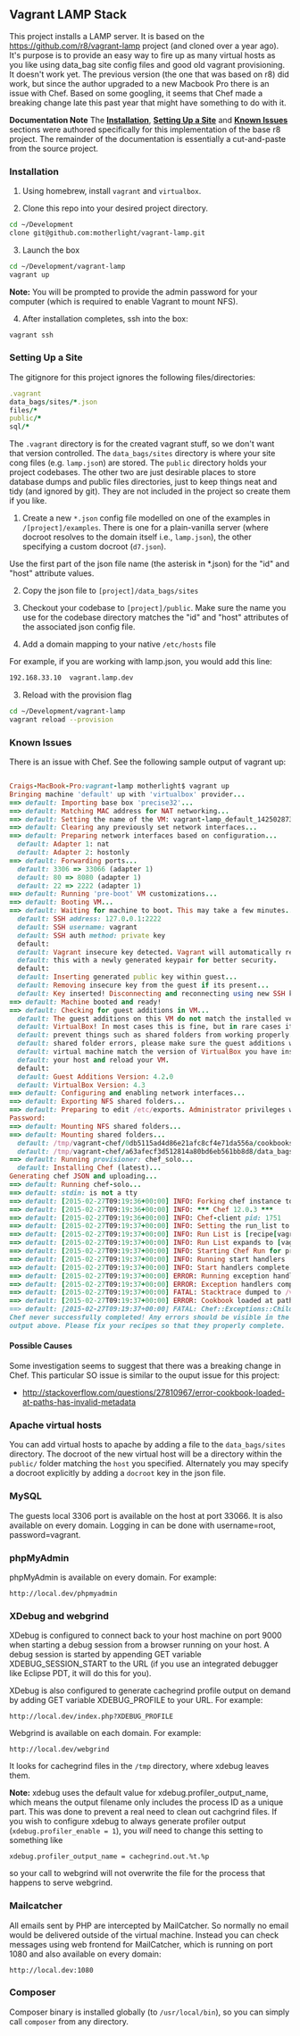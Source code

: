 ## Vagrant LAMP Stack

This project installs a LAMP server.  It is based on the https://github.com/r8/vagrant-lamp project (and cloned over a year ago). It's purpose is to provide an easy way to fire up as many virtual hosts as you like using data_bag site config files and good old vagrant provisioning.  It doesn't work yet.  The previous version (the one that was based on r8) did work, but since the author upgraded to a new Macbook Pro there is an issue with Chef.  Based on some googling, it seems that Chef made a breaking change late this past year that might have something to do with it.

**Documentation Note** The **[Installation](#installation)**, **[Setting Up a Site](#setting-up-a-site)** and **[Known Issues](#known-issues)** sections were authored specifically for this implementation of the base r8 project.  The remainder of the documentation is essentially a cut-and-paste from the source project.

### Installation 

1. Using homebrew, install `vagrant` and `virtualbox`.

2. Clone this repo into your desired project directory.

  ```sh
cd ~/Development
clone git@github.com:motherlight/vagrant-lamp.git
```

3. Launch the box

  ```sh
cd ~/Development/vagrant-lamp
vagrant up
```
  **Note:** You will be prompted to provide the admin password for your computer (which is required to enable Vagrant to mount NFS).

4. After installation completes, ssh into the box:

  ```bash
vagrant ssh
```

### Setting Up a Site

The gitignore for this project ignores the following files/directories:

  ```rb
.vagrant
data_bags/sites/*.json
files/*
public/*
sql/*
```
The `.vagrant` directory is for the created vagrant stuff, so we don't want that version controlled. The `data_bags/sites` directory is where your site cong files (e.g. `lamp.jso`n) are stored. The `public` directory holds your project codebases. The other two are just desirable places to store database dumps and public files directories, just to keep things neat and tidy (and ignored by git). They are not included in the project so create them if you like.

1. Create a new `*.json` config file modelled on one of the examples in `/[project]/examples`. There is one for a plain-vanilla server (where docroot resolves to the domain itself i.e., `lamp.json`), the other specifying a custom docroot (`d7.json`). 

  Use the first part of the json file name (the asterisk in *.json) for the "id" and "host" attribute values.

2. Copy the json file to `[project]/data_bags/sites`

3. Checkout your codebase to `[project]/public`. Make sure the name you use for the codebase directory matches the "id" and "host" attributes of the associated json config file.
 
4. Add a domain mapping to your native `/etc/hosts` file

  For example, if you are working with lamp.json, you would add this line:

  ```bash
192.168.33.10  vagrant.lamp.dev
```
3. Reload with the provision flag

  ```bash
cd ~/Development/vagrant-lamp
vagrant reload --provision
```

### Known Issues

There is an issue with Chef.  See the following sample output of vagrant up:

  ```ruby

Craigs-MacBook-Pro:vagrant-lamp motherlight$ vagrant up
Bringing machine 'default' up with 'virtualbox' provider...
==> default: Importing base box 'precise32'...
==> default: Matching MAC address for NAT networking...
==> default: Setting the name of the VM: vagrant-lamp_default_1425028738922_50445
==> default: Clearing any previously set network interfaces...
==> default: Preparing network interfaces based on configuration...
    default: Adapter 1: nat
    default: Adapter 2: hostonly
==> default: Forwarding ports...
    default: 3306 => 33066 (adapter 1)
    default: 80 => 8080 (adapter 1)
    default: 22 => 2222 (adapter 1)
==> default: Running 'pre-boot' VM customizations...
==> default: Booting VM...
==> default: Waiting for machine to boot. This may take a few minutes...
    default: SSH address: 127.0.0.1:2222
    default: SSH username: vagrant
    default: SSH auth method: private key
    default:
    default: Vagrant insecure key detected. Vagrant will automatically replace
    default: this with a newly generated keypair for better security.
    default:
    default: Inserting generated public key within guest...
    default: Removing insecure key from the guest if its present...
    default: Key inserted! Disconnecting and reconnecting using new SSH key...
==> default: Machine booted and ready!
==> default: Checking for guest additions in VM...
    default: The guest additions on this VM do not match the installed version of
    default: VirtualBox! In most cases this is fine, but in rare cases it can
    default: prevent things such as shared folders from working properly. If you see
    default: shared folder errors, please make sure the guest additions within the
    default: virtual machine match the version of VirtualBox you have installed on
    default: your host and reload your VM.
    default:
    default: Guest Additions Version: 4.2.0
    default: VirtualBox Version: 4.3
==> default: Configuring and enabling network interfaces...
==> default: Exporting NFS shared folders...
==> default: Preparing to edit /etc/exports. Administrator privileges will be required...
Password:
==> default: Mounting NFS shared folders...
==> default: Mounting shared folders...
    default: /tmp/vagrant-chef/0db5115ad4d86e21afc8cf4e71da556a/cookbooks => /Users/motherlight/Development/vagrant-lamp/cookbooks
    default: /tmp/vagrant-chef/a63afecf3d512814a80bd6eb561bb8d8/data_bags => /Users/motherlight/Development/vagrant-lamp/data_bags
==> default: Running provisioner: chef_solo...
    default: Installing Chef (latest)...
Generating chef JSON and uploading...
==> default: Running chef-solo...
==> default: stdin: is not a tty
==> default: [2015-02-27T09:19:36+00:00] INFO: Forking chef instance to converge...
==> default: [2015-02-27T09:19:36+00:00] INFO: *** Chef 12.0.3 ***
==> default: [2015-02-27T09:19:36+00:00] INFO: Chef-client pid: 1751
==> default: [2015-02-27T09:19:37+00:00] INFO: Setting the run_list to ["recipe[vagrant_main]", "recipe[vagrant_main::wordpress]", "recipe[vagrant_main::drupal]", "recipe[vagrant_main::nodejs]"] from CLI options
==> default: [2015-02-27T09:19:37+00:00] INFO: Run List is [recipe[vagrant_main], recipe[vagrant_main::wordpress], recipe[vagrant_main::drupal], recipe[vagrant_main::nodejs]]
==> default: [2015-02-27T09:19:37+00:00] INFO: Run List expands to [vagrant_main, vagrant_main::wordpress, vagrant_main::drupal, vagrant_main::nodejs]
==> default: [2015-02-27T09:19:37+00:00] INFO: Starting Chef Run for precise32
==> default: [2015-02-27T09:19:37+00:00] INFO: Running start handlers
==> default: [2015-02-27T09:19:37+00:00] INFO: Start handlers complete.
==> default: [2015-02-27T09:19:37+00:00] ERROR: Running exception handlers
==> default: [2015-02-27T09:19:37+00:00] ERROR: Exception handlers complete
==> default: [2015-02-27T09:19:37+00:00] FATAL: Stacktrace dumped to /var/chef/cache/chef-stacktrace.out
==> default: [2015-02-27T09:19:37+00:00] ERROR: Cookbook loaded at path(s) [/tmp/vagrant-chef/0db5115ad4d86e21afc8cf4e71da556a/cookbooks/drush] has invalid metadata: The `name' attribute is required in cookbook metadata
==> default: [2015-02-27T09:19:37+00:00] FATAL: Chef::Exceptions::ChildConvergeError: Chef run process exited unsuccessfully (exit code 1)
Chef never successfully completed! Any errors should be visible in the
output above. Please fix your recipes so that they properly complete.
```
#### Possible Causes

Some investigation seems to suggest that there was a breaking change in Chef. This particular SO issue is similar to the ouput issue for this project:

* http://stackoverflow.com/questions/27810967/error-cookbook-loaded-at-paths-has-invalid-metadata

### Apache virtual hosts

You can add virtual hosts to apache by adding a file to the `data_bags/sites`
directory. The docroot of the new virtual host will be a directory within the
`public/` folder matching the `host` you specified. Alternately you may specify
a docroot explicitly by adding a `docroot` key in the json file.

### MySQL

The guests local 3306 port is available on the host at port 33066. It is also available on every domain. Logging in can be done with username=root, password=vagrant.

### phpMyAdmin

phpMyAdmin is available on every domain. For example:

    http://local.dev/phpmyadmin

### XDebug and webgrind

XDebug is configured to connect back to your host machine on port 9000 when 
starting a debug session from a browser running on your host. A debug session is 
started by appending GET variable XDEBUG_SESSION_START to the URL (if you use an 
integrated debugger like Eclipse PDT, it will do this for you).

XDebug is also configured to generate cachegrind profile output on demand by 
adding GET variable XDEBUG_PROFILE to your URL. For example:

    http://local.dev/index.php?XDEBUG_PROFILE

Webgrind is available on each domain. For example:

    http://local.dev/webgrind

It looks for cachegrind files in the `/tmp` directory, where xdebug leaves them.

**Note:** xdebug uses the default value for xdebug.profiler_output_name, which 
means the output filename only includes the process ID as a unique part. This 
was done to prevent a real need to clean out cachgrind files. If you wish to 
configure xdebug to always generate profiler output 
(`xdebug.profiler_enable = 1`), you *will* need to change this setting to 
something like
 
    xdebug.profiler_output_name = cachegrind.out.%t.%p
    
so your call to webgrind will not overwrite the file for the process that 
happens to serve webgrind. 

### Mailcatcher

All emails sent by PHP are intercepted by MailCatcher. So normally no email would be delivered outside of the virtual machine. Instead you can check messages using web frontend for MailCatcher, which is running on port 1080 and also available on every domain:

    http://local.dev:1080

### Composer

Composer binary is installed globally (to `/usr/local/bin`), so you can simply call `composer` from any directory.


